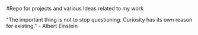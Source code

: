 #Repo for projects and various Ideas related to my work

"The important thing is not to stop questioning. Curiosity has its own reason for existing." - Albert Einstein

